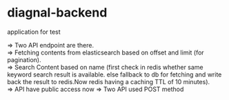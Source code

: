 # diagnal-backend
application for test


 => Two API endpoint are there.<br />
    => Fetching contents from elasticsearch based on offset and limit (for pagination).<br />
    => Search Content based on name (first check in redis whether same keyword search result is available.
      else fallback to db for fetching and write back the result to redis.Now redis having a caching TTL of 10 minutes).  
=> API have public access now
=> Two API used POST method
      
